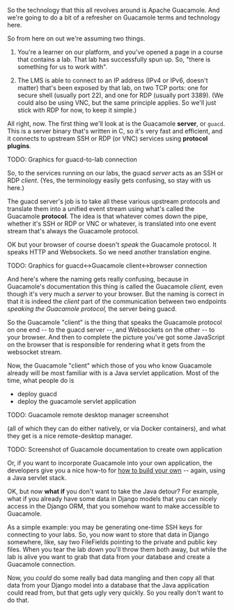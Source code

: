 So the technology that this all revolves around is Apache
Guacamole. And we're going to do a bit of a refresher on Guacamole
terms and technology here.

So from here on out we're assuming two things.

1. You're a learner on our platform, and you've opened a page in a
   course that contains a lab. That lab has successfully spun up. So,
   "there is something for us to work with".

2. The LMS is able to connect to an IP address (IPv4 or IPv6, doesn't
   matter) that's been exposed by that lab, on two TCP ports: one for
   secure shell (usually port 22), and one for RDP (usually port
   3389). (We could also be using VNC, but the same principle
   applies. So we'll just stick with RDP for now, to keep it simple.)

All right, now. The first thing we'll look at is the Guacamole
**server**, or `guacd`. This is a server binary that's written in C,
so it's very fast and efficient, and it connects to upstream SSH or RDP
(or VNC) services using **protocol plugins**.

TODO: Graphics for guacd-to-lab connection

So, to the services running on our labs, the guacd *server* acts as an
SSH or RDP *client*. (Yes, the terminology easily gets confusing, so
stay with us here.)

The guacd server's job is to take all these various upstream protocols
and translate them into a unified event stream using what's called the
Guacamole **protocol**. The idea is that whatever comes down the pipe,
whether it's SSH or RDP or VNC or whatever, is translated into one event
stream that's always the Guacamole protocol.

OK but your browser of course doesn't _speak_ the Guacamole
protocol. It speaks HTTP and Websockets. So we need another
translation engine.

TODO: Graphics for guacd↔Guacamole client↔browser connection

And here's where the naming gets really confusing, because in
Guacamole's documentation this thing is called the Guacamole _client,_
even though it's very much a _server_ to your browser. But the naming
is correct in that it is indeed the _client_ part of the communication
between two endpoints _speaking the Guacamole protocol,_ the server
being guacd.

So the Guacamole "client" is the thing that speaks the Guacamole
protocol on one end -- to the guacd server --, and Websockets on the
other -- to your browser. And then to complete the picture you've got
some JavaScript on the browser that is responsible for rendering what
it gets from the websocket stream.

Now, the Guacamole "client" which those of you who know Guacamole
already will be most familiar with is a Java servlet application. Most
of the time, what people do is

* deploy guacd
* deploy the guacamole servlet application

TODO: Guacamole remote desktop manager screenshot

(all of which they can do either natively, or via Docker containers),
and what they get is a nice remote-desktop manager.

TODO: Screenshot of Guacamole documentation to create own application

Or, if you want to incorporate Guacamole into your own
application, the developers give you a nice how-to for [how to build
your
own](https://guacamole.apache.org/doc/1.3.0/gug/writing-you-own-guacamole-app.html)
-- again, using a Java servlet stack.

OK, but now **what if** you don't want to take the Java detour? For
example, what if you already have some data in Django models that you
can nicely access in the Django ORM, that you somehow want to make
accessible to Guacamole.

As a simple example: you may be generating one-time SSH keys for
connecting to your labs. So, you now want to store that data in Django
somewhere, like, say two FileFields pointing to the private and public
key files. When you tear the lab down you'll throw them both away, but
while the lab is alive you want to grab that data from your database
and create a Guacamole connection.

Now, you *could* do some really bad data mangling and then copy all
that data from your Django model into a database that the Java
application could read from, but that gets ugly very quickly. So you
really don't want to do that.
